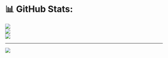 # 📊 GitHub Stats:
![](https://github-readme-stats.vercel.app/api?username=Codey001&theme=dark&hide_border=false&include_all_commits=false&count_private=false)<br/>
![](https://github-readme-streak-stats.herokuapp.com/?user=Codey001&theme=dark&hide_border=false)<br/>
![](https://github-readme-stats.vercel.app/api/top-langs/?username=Codey001&theme=dark&hide_border=false&include_all_commits=false&count_private=false&layout=compact)

---
[![](https://visitcount.itsvg.in/api?id=Codey001&icon=0&color=0)](https://visitcount.itsvg.in)

<!-- Proudly created with GPRM ( https://gprm.itsvg.in ) -->

